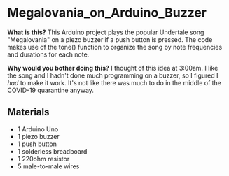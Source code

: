 # Megalovania_on_Arduino_Buzzer

**What is this?** This Arduino project plays the popular Undertale song "Megalovania" on a piezo buzzer if a push button is pressed. The code makes use of the tone() function to organize the song by note frequencies and durations for each note. 

**Why would you bother doing this?** I thought of this idea at 3:00am. I like the song and I hadn't done much programming on a buzzer, so I figured I _had_ to make it work. It's not like there was much to do in the middle of the COVID-19 quarantine anyway.

## Materials
<ul>
  <li>1 Arduino Uno</li>
  <li>1 piezo buzzer</li>
  <li>1 push button</li>
  <li>1 solderless breadboard</li>
  <li>1 220ohm resistor</li>
  <li>5 male-to-male wires</li>
</ul>
